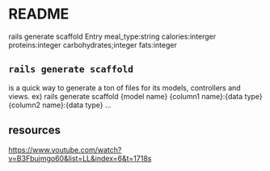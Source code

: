 # README

rails generate scaffold Entry meal_type:string calories:interger proteins:integer carbohydrates;integer fats:integer

## `rails generate scaffold`

is a quick way to generate a ton of files for its models, controllers and views.
ex) rails generate scaffold {model name} {column1 name}:{data type} {column2 name}:{data type} …

## resources

https://www.youtube.com/watch?v=B3Fbujmgo60&list=LL&index=6&t=1718s
